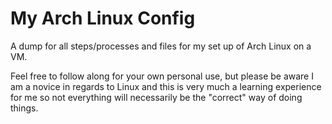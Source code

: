 # My Arch Linux Config
A dump for all steps/processes and files for my set up of Arch Linux on a VM.

Feel free to follow along for your own personal use, but please be aware I am a novice in regards to Linux and this is very much a learning experience for me so not everything will necessarily be the "correct" way of doing things.
